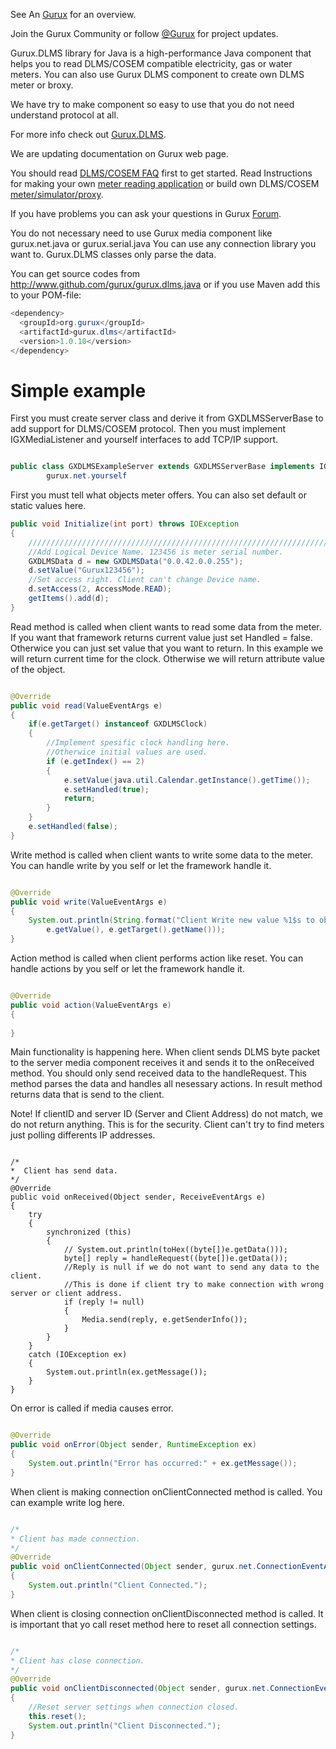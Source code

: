 See An [Gurux](http://www.gurux.org/ "Gurux") for an overview.

Join the Gurux Community or follow [@Gurux](http://twitter.com/guruxorg "@Gurux") for project updates.

Gurux.DLMS library for Java is a high-performance Java component that helps you to read DLMS/COSEM compatible electricity, gas or water meters. You can also use Gurux DLMS component to create own DLMS meter or broxy.

We have try to make component so easy to use that you do not need understand protocol at all.

For more info check out [Gurux.DLMS](http://www.gurux.fi/index.php?q=Gurux.DLMS "Gurux.DLMS").

We are updating documentation on Gurux web page. 

You should read [DLMS/COSEM FAQ](http://www.gurux.org/index.php?q=DLMSCOSEMFAQ) first to get started. Read Instructions for making your own [meter reading application](http://www.gurux.org/index.php?q=DLMSIntro) or build own 
DLMS/COSEM [meter/simulator/proxy](http://www.gurux.org/index.php?q=OwnDLMSMeter).

If you have problems you can ask your questions in Gurux [Forum](http://www.gurux.org/forum).

You do not necessary need to use Gurux media component like gurux.net.java or gurux.serial.java 
You can use any connection library you want to.
Gurux.DLMS classes only parse the data.

You can get source codes from http://www.github.com/gurux/gurux.dlms.java or if you use Maven add this to your POM-file:
```java
<dependency>
  <groupId>org.gurux</groupId>
  <artifactId>gurux.dlms</artifactId>
  <version>1.0.10</version>
</dependency>
```

Simple example
=========================== 
First you must create server class and derive it from GXDLMSServerBase to add support for DLMS/COSEM protocol.
Then you must implement IGXMediaListener and yourself interfaces to add TCP/IP support.


```Java

public class GXDLMSExampleServer extends GXDLMSServerBase implements IGXMediaListener,
        gurux.net.yourself

```

First you must tell what objects meter offers.
You can also set default or static values here.

```Java
public void Initialize(int port) throws IOException
{
    ///////////////////////////////////////////////////////////////////////
    //Add Logical Device Name. 123456 is meter serial number.
    GXDLMSData d = new GXDLMSData("0.0.42.0.0.255");
    d.setValue("Gurux123456");
    //Set access right. Client can't change Device name.
    d.setAccess(2, AccessMode.READ);
    getItems().add(d);
}

```

Read method is called when client wants to read some data from the meter.
If you want that framework returns current value just set Handled = false. 
Otherwice you can just set value that you want to return. 
In this example we will return current time for the clock.
Otherwise we will return attribute value of the object.

```Java

@Override
public void read(ValueEventArgs e)
{
    if(e.getTarget() instanceof GXDLMSClock)
    {
        //Implement spesific clock handling here.    
        //Otherwice initial values are used.      
        if (e.getIndex() == 2)
        {
            e.setValue(java.util.Calendar.getInstance().getTime());                
            e.setHandled(true);
            return;
        }
    }
    e.setHandled(false);
}

```

Write method is called when client wants to write some data to the meter.
You can handle write by you self or let the framework handle it.

```Java

@Override
public void write(ValueEventArgs e)
{
    System.out.println(String.format("Client Write new value %1$s to object: %2$s.", 
        e.getValue(), e.getTarget().getName()));
}

```

Action method is called when client performs action like reset.
You can handle actions by you self or let the framework handle it.

```Java

@Override
public void action(ValueEventArgs e)
{
        
}

```

Main functionality is happening here. When client sends DLMS byte packet to the server
media component receives it and sends it to the onReceived method.
You should only send received data to the handleRequest. This method parses the data and 
handles all nesessary actions. In result method returns data that is send to the client.

Note! If clientID and server ID (Server and Client Address) do not match, we do not return anything.
This is for the security. Client can't try to find meters just polling differents IP addresses.

```

/*
*  Client has send data.
*/
@Override
public void onReceived(Object sender, ReceiveEventArgs e) 
{
    try
    {
        synchronized (this)
        {
            // System.out.println(toHex((byte[])e.getData()));
            byte[] reply = handleRequest((byte[])e.getData());
            //Reply is null if we do not want to send any data to the client.
            //This is done if client try to make connection with wrong server or client address.
            if (reply != null)
            {
                Media.send(reply, e.getSenderInfo());
            }
        }
    }
    catch (IOException ex)
    {
        System.out.println(ex.getMessage());
    }    
}

```

On error is called if media causes error.

```Java

@Override
public void onError(Object sender, RuntimeException ex) 
{
    System.out.println("Error has occurred:" + ex.getMessage());
}

```

When client is making connection onClientConnected method is called. 
You can example write log here.

```Java

/*
* Client has made connection.
*/
@Override
public void onClientConnected(Object sender, gurux.net.ConnectionEventArgs e) 
{
    System.out.println("Client Connected.");
}

```

When client is closing connection onClientDisconnected method is called. 
It is important that yo call reset method here to reset all connection settings.


```Java

/*
* Client has close connection.
*/
@Override
public void onClientDisconnected(Object sender, gurux.net.ConnectionEventArgs e) 
{
    //Reset server settings when connection closed.
    this.reset();
    System.out.println("Client Disconnected.");
}
```